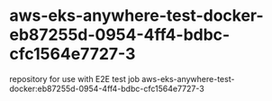 # aws-eks-anywhere-test-docker-eb87255d-0954-4ff4-bdbc-cfc1564e7727-3
repository for use with E2E test job aws-eks-anywhere-test-docker:eb87255d-0954-4ff4-bdbc-cfc1564e7727-3
